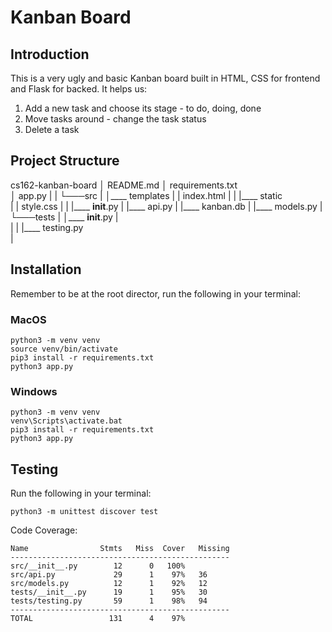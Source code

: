 # Kanban Board

## Introduction

This is a very ugly and basic Kanban board built in HTML, CSS for frontend and Flask for backed. It helps us:
1. Add a new task and choose its stage - to do, doing, done
2. Move tasks around - change the task status
3. Delete a task

## Project Structure

cs162-kanban-board
│   README.md
│   requirements.txt    
│   app.py
|
|
└───src
|   │____ templates
|       |   index.html
|
|   |____ static       
|       |   style.css
|
|   |____ __init__.py
|   |____ api.py
|   |____ kanban.db
|   |____ models.py
|
└───tests
|   │____ __init__.py
|       
|
|   |____ testing.py       
|       

## Installation

Remember to be at the root director, run the following in your terminal:
### MacOS
```
python3 -m venv venv
source venv/bin/activate
pip3 install -r requirements.txt
python3 app.py
```
### Windows
```
python3 -m venv venv
venv\Scripts\activate.bat
pip3 install -r requirements.txt
python3 app.py
```
## Testing
Run the following in your terminal:
```
python3 -m unittest discover test
```

Code Coverage:

```
Name                Stmts   Miss  Cover   Missing
-------------------------------------------------
src/__init__.py        12      0   100%
src/api.py             29      1    97%   36
src/models.py          12      1    92%   12
tests/__init__.py      19      1    95%   30
tests/testing.py       59      1    98%   94
-------------------------------------------------
TOTAL                 131      4    97%
```
